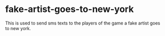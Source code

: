 # fake-artist-goes-to-new-york
This is used to send sms texts to the players of the game a fake artist goes to new york.
